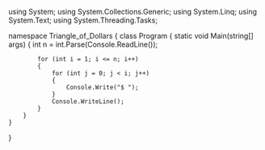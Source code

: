 using System;
using System.Collections.Generic;
using System.Linq;
using System.Text;
using System.Threading.Tasks;

namespace Triangle_of_Dollars
{
    class Program
    {
        static void Main(string[] args)
        {
            int n = int.Parse(Console.ReadLine());

            for (int i = 1; i <= n; i++)
            {
                for (int j = 0; j < i; j++)
                {
                    Console.Write("$ ");
                }
                Console.WriteLine();
            }
        }
    }
}
